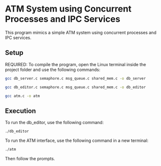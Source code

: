 # ATM System using Concurrent Processes and IPC Services

This program mimics a simple ATM system using concurrent processes and IPC services.
## Setup

REQUIRED: To compile the program, open the Linux terminal inside the project folder and use the following commands:
```bash
gcc db_server.c semaphore.c msg_queue.c shared_mem.c -o db_server

```
```bash
gcc db_editor.c semaphore.c msg_queue.c shared_mem.c -o db_editor

```
```bash
gcc atm.c -o atm
```

## Execution
To run the db_editor, use the following command:
```bash
./db_editor
```
To run the ATM interface, use the following command in a new terminal:
```bash
./atm
```
Then follow the prompts.


